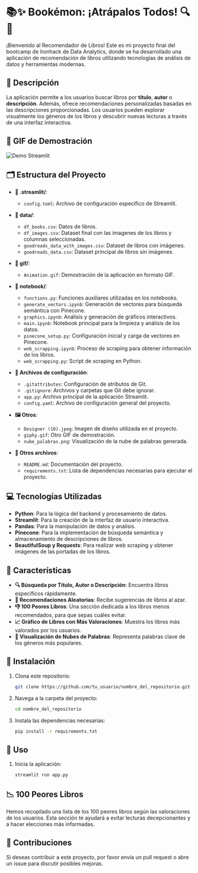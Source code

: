 # 📚✨ Bookémon: ¡Atrápalos Todos! 🔍🐉

¡Bienvenido al Recomendador de Libros! Este es mi proyecto final del bootcamp de Ironhack de Data Analytics, donde se ha desarrollado una aplicación de recomendación de libros utilizando tecnologías de análisis de datos y herramientas modernas.


## 🌟 Descripción

La aplicación permite a los usuarios buscar libros por **título**, **autor** o **descripción**. Además, ofrece recomendaciones personalizadas basadas en las descripciones proporcionadas. Los usuarios pueden explorar visualmente los géneros de los libros y descubrir nuevas lecturas a través de una interfaz interactiva.


## 🎥 GIF de Demostración

![Demo Streamlit](gif/Animation.gif)


## 🗂 Estructura del Proyecto

- **📁 .streamlit/**: 
  - `config.toml`: Archivo de configuración específico de Streamlit.
  
- **📁 data/**:
  - `df_books.csv`: Datos de libros.
  - `df_images.csv`: Dataset final con las imagenes de los libros y columnas seleccionadas.
  - `goodreads_data_with_images.csv`: Dataset de libros con imágenes.
  - `goodreads_data.csv`: Dataset principal de libros sin imágenes.

- **📁 gif/**:
  - `Animation.gif`: Demostración de la aplicación en formato GIF.

- **📁 notebook/**:
  - `functions.py`: Funciones auxiliares utilizadas en los notebooks.
  - `generate_vectors.ipynb`: Generación de vectores para búsqueda semántica con Pinecone.
  - `graphics.ipynb`: Análisis y generación de gráficos interactivos.
  - `main.ipynb`: Notebook principal para la limpieza y análisis de los datos.
  - `pinecone_setup.py`: Configuración inicial y carga de vectores en Pinecone.
  - `web_scrapping.ipynb`: Proceso de scraping para obtener información de los libros.
  - `web_scrapping.py`: Script de scraping en Python.

- **📜 Archivos de configuración**:
  - `.gitattributes`: Configuración de atributos de Git.
  - `.gitignore`: Archivos y carpetas que Git debe ignorar.
  - `app.py`: Archivo principal de la aplicación Streamlit.
  - `config.yaml`: Archivo de configuración general del proyecto.
  
- **🖼 Otros**:
  - `Designer (10).jpeg`: Imagen de diseño utilizada en el proyecto.
  - `giphy.gif`: Otro GIF de demostración.
  - `nube_palabras.png`: Visualización de la nube de palabras generada.

- **📄 Otros archivos**:
  - `README.md`: Documentación del proyecto.
  - `requirements.txt`: Lista de dependencias necesarias para ejecutar el proyecto.


## 💻 Tecnologías Utilizadas

- **Python**: Para la lógica del backend y procesamiento de datos.
- **Streamlit**: Para la creación de la interfaz de usuario interactiva.
- **Pandas**: Para la manipulación de datos y análisis.
- **Pinecone**: Para la implementación de búsqueda semántica y almacenamiento de descripciones de libros.
- **BeautifulSoup y Requests**: Para realizar web scraping y obtener imágenes de las portadas de los libros.


## 🌈 Características

- **🔍 Búsqueda por Título, Autor o Descripción**: Encuentra libros específicos rápidamente.
- **🎲 Recomendaciones Aleatorias**: Recibe sugerencias de libros al azar.
- **👎 100 Peores Libros**: Una sección dedicada a los libros menos recomendados, para que sepas cuáles evitar.
- **📈 Gráfico de Libros con Más Valoraciones**: Muestra los libros más valorados por los usuarios.
- **🌌 Visualización de Nubes de Palabras**: Representa palabras clave de los géneros más populares.

## 🚀 Instalación

1. Clona este repositorio:
   ```bash
   git clone https://github.com/tu_usuario/nombre_del_repositorio.git
   
2. Navega a la carpeta del proyecto:
   ```bash
   cd nombre_del_repositorio
   
3. Instala las dependencias necesarias:
   ```bash
   pip install -r requirements.txt

## 🏁 Uso

1. Inicia la aplicación:
   ```bash
   streamlit run app.py

## 📉 100 Peores Libros
Hemos recopilado una lista de los 100 peores libros según las valoraciones de los usuarios. Esta sección te ayudará a evitar lecturas decepcionantes y a hacer elecciones más informadas.

## 🤝 Contribuciones
Si deseas contribuir a este proyecto, por favor envía un pull request o abre un issue para discutir posibles mejoras.

